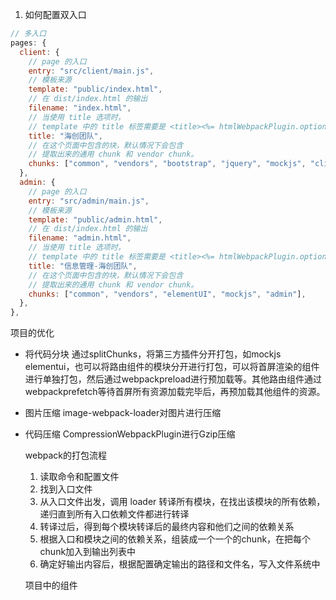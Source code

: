 








1. 如何配置双入口
```js
// 多入口
pages: {
  client: {
    // page 的入口
    entry: "src/client/main.js",
    // 模板来源
    template: "public/index.html",
    // 在 dist/index.html 的输出
    filename: "index.html",
    // 当使用 title 选项时，
    // template 中的 title 标签需要是 <title><%= htmlWebpackPlugin.options.title %></title>
    title: "海创团队",
    // 在这个页面中包含的块，默认情况下会包含
    // 提取出来的通用 chunk 和 vendor chunk。
    chunks: ["common", "vendors", "bootstrap", "jquery", "mockjs", "client"],
  },
  admin: {
    // page 的入口
    entry: "src/admin/main.js",
    // 模板来源
    template: "public/admin.html",
    // 在 dist/index.html 的输出
    filename: "admin.html",
    // 当使用 title 选项时，
    // template 中的 title 标签需要是 <title><%= htmlWebpackPlugin.options.title %></title>
    title: "信息管理-海创团队",
    // 在这个页面中包含的块，默认情况下会包含
    // 提取出来的通用 chunk 和 vendor chunk。
    chunks: ["common", "vendors", "elementUI", "mockjs", "admin"],
  },
},
```






项目的优化
- 将代码分块
  通过splitChunks，将第三方插件分开打包，如mockjs elementui，也可以将路由组件的模块分开进行打包，可以将首屏渲染的组件进行单独打包，然后通过webpackpreload进行预加载等。其他路由组件通过webpackprefetch等待首屏所有资源加载完毕后，再预加载其他组件的资源。
- 图片压缩
  image-webpack-loader对图片进行压缩
- 代码压缩
  CompressionWebpackPlugin进行Gzip压缩

  webpack的打包流程
  1. 读取命令和配置文件
  2. 找到入口文件
  3. 从入口文件出发，调用 loader 转译所有模块，在找出该模块的所有依赖，递归直到所有入口依赖文件都进行转译
  4. 转译过后，得到每个模块转译后的最终内容和他们之间的依赖关系
  5. 根据入口和模块之间的依赖关系，组装成一个一个的chunk，在把每个chunk加入到输出列表中
  5. 确定好输出内容后，根据配置确定输出的路径和文件名，写入文件系统中

  项目中的组件